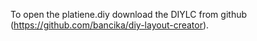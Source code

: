 To open the platiene.diy download the DIYLC from github (https://github.com/bancika/diy-layout-creator).
